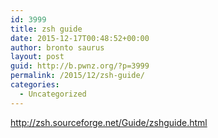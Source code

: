 ```yaml
---
id: 3999
title: zsh guide
date: 2015-12-17T00:48:52+00:00
author: bronto saurus
layout: post
guid: http://b.pwnz.org/?p=3999
permalink: /2015/12/zsh-guide/
categories:
  - Uncategorized
---
```

<http://zsh.sourceforge.net/Guide/zshguide.html>